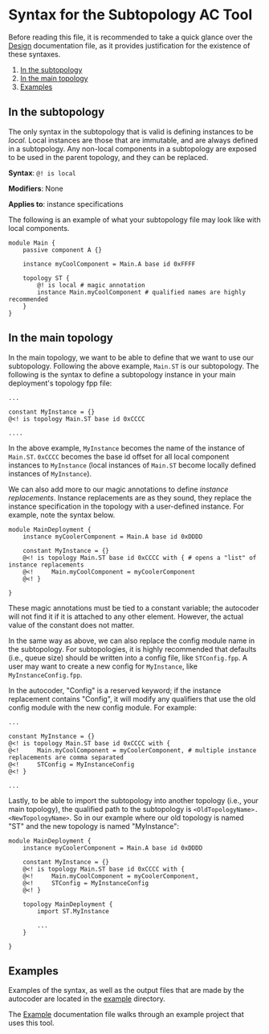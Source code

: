 # Syntax for the Subtopology AC Tool

Before reading this file, it is recommended to take a quick glance over the [Design](./Design.md) documentation file, as it provides justification for the existence of these syntaxes.

1. [In the subtopology](#in-the-subtopology)
2. [In the main topology](#in-the-main-topology)
3. [Examples](#examples)

## In the subtopology

The only syntax in the subtopology that is valid is defining instances to be *local*. Local instances are those that are immutable, and are always defined in a subtopology. Any non-local components in a subtopology are exposed to be used in the parent topology, and they can be replaced.

**Syntax**: `@! is local`

**Modifiers**: None

**Applies to**: instance specifications


The following is an example of what your subtopology file may look like with local components.

```
module Main {
    passive component A {}

    instance myCoolComponent = Main.A base id 0xFFFF

    topology ST {
        @! is local # magic annotation
        instance Main.myCoolComponent # qualified names are highly recommended
    }
}
```

## In the main topology

In the main topology, we want to be able to define that we want to use our subtopology. Following the above example, `Main.ST` is our subtopology. The following is the syntax to define a subtopology instance in your main deployment's topology fpp file:

```
...

constant MyInstance = {}
@<! is topology Main.ST base id 0xCCCC

....
```

In the above example, `MyInstance` becomes the name of the instance of `Main.ST`. `0xCCCC` becomes the base id offset for all local component instances to `MyInstance` (local instances of `Main.ST` become locally defined instances of `MyInstance`).

We can also add more to our magic annotations to define *instance replacements*. Instance replacements are as they sound, they replace the instance specification in the topology with a user-defined instance. For example, note the syntax below.

```
module MainDeployment {
    instance myCoolerComponent = Main.A base id 0xDDDD

    constant MyInstance = {}
    @<! is topology Main.ST base id 0xCCCC with { # opens a "list" of instance replacements
    @<!     Main.myCoolComponent = myCoolerComponent
    @<! }

}
```

These magic annotations must be tied to a constant variable; the autocoder will not find it if it is attached to any other element. However, the actual value of the constant does not matter.

In the same way as above, we can also replace the config module name in the subtopology. For subtopologies, it is highly recommended that defaults (i.e., queue size) should be written into a config file, like `STConfig.fpp`. A user may want to create a new config for `MyInstance`, like `MyInstanceConfig.fpp`.

In the autocoder, "Config" is a reserved keyword; if the instance replacement contains "Config", it will modify any qualifiers that use the old config module with the new config module. For example:

```
...

constant MyInstance = {}
@<! is topology Main.ST base id 0xCCCC with {
@<!     Main.myCoolComponent = myCoolerComponent, # multiple instance replacements are comma separated
@<!     STConfig = MyInstanceConfig
@<! }

...
```

Lastly, to be able to import the subtopology into another topology (i.e., your main topology), the qualified path to the subtopology is `<OldTopologyName>.<NewTopologyName>`. So in our example where our old topology is named "ST" and the new topology is named "MyInstance":

```
module MainDeployment {
    instance myCoolerComponent = Main.A base id 0xDDDD

    constant MyInstance = {}
    @<! is topology Main.ST base id 0xCCCC with {
    @<!     Main.myCoolComponent = myCoolerComponent,
    @<!     STConfig = MyInstanceConfig
    @<! }

    topology MainDeployment {
        import ST.MyInstance

        ...
    }

}
```

## Examples

Examples of the syntax, as well as the output files that are made by the autocoder are located in the [example](../example/) directory.

The [Example](./Example.md) documentation file walks through an example project that uses this tool.